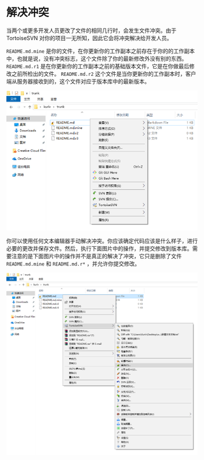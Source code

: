 # 解决冲突

当两个或更多开发人员更改了文件的相同几行时，会发生文件冲突。由于 TortoiseSVN 对你的项目一无所知，因此它会将冲突解决给开发人员。

`README.md.mine` 是你的文件，在你更新你的工作副本之前存在于你的的工作副本中，也就是说，没有冲突标志，这个文件除了你的最新修改外没有别的东西。 `README.md.r1` 是在你更新你的工作副本之前的基础版本文件，它是在你做最后修改之前所检出的文件。 `README.md.r2` 这个文件是当你更新你的工作副本时，客户端从服务器接收到的，这个文件对应于版本库中的最新版本。

![解决冲突](./解决冲突-1.png)

你可以使用任何文本编辑器手动解决冲突。你应该确定代码应该是什么样子，进行必要的更改并保存文件。然后，执行下面图片中的操作，并提交修改到版本库。需要注意的是下面图片中的操作并不是真正的解决了冲突，它只是删除了文件 `README.md.mine` 和 `README.md.r*` ，并允许你提交修改。

![解决冲突](./解决冲突-2.png)